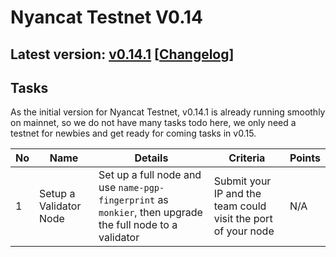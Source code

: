 # Nyancat Testnet V0.14

## Latest version: [v0.14.1](https://github.com/irisnet/irishub/releases/tag/v0.14.1) [[Changelog](https://github.com/irisnet/irishub/blob/master/CHANGELOG.md#0141)]

## Tasks

As the initial version for Nyancat Testnet, v0.14.1 is already running smoothly on mainnet, so we do not have many tasks todo here, we only need a testnet for newbies and get ready for coming tasks in v0.15.

| No   | Name                                           | Details                                                      | Criteria                                                     | Points |
| ---- | ---------------------------------------------- | ------------------------------------------------------------ | ------------------------------------------------------------ | ------ |
| 1    | Setup a Validator Node                         | Set up a full node and use `name-pgp-fingerprint` as `monkier`, then upgrade the full node to a validator | Submit your IP and the team could visit the port of your node | N/A    |
